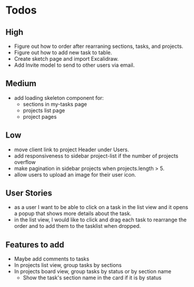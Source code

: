 # Todos

## High

- Figure out how to order after rearraning sections, tasks, and projects.
- Figure out how to add new task to table.
- Create sketch page and import Excalidraw.
- Add Invite model to send to other users via email.

## Medium

- add loading skeleton component for:
  - sections in my-tasks page
  - projects list page
  - project pages

## Low

- move client link to project Header under Users.
- add responsiveness to sidebar project-list if the number of projects overflow
- make pagination in sidebar projects when projects.length > 5.
- allow users to upload an image for their user icon.

## User Stories

- as a user I want to be able to click on a task in the list view and it opens a popup that shows more details about the task.
- in the list view, I would like to click and drag each task to rearrange the order and to add them to the tasklist when dropped.

## Features to add

- Maybe add comments to tasks
- In projects list view, group tasks by sections
- In projects board view, group tasks by status or by section name
  - Show the task's section name in the card if it is by status
